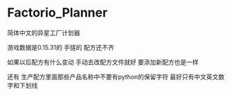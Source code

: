 # Factorio_Planner
简体中文的异星工厂计划器

游戏数据是0.15.31的 手搓的 配方还不齐

如果以后配方有什么变动 手动去改配方文件就好 要添加新配方也是一样

还有 生产配方里面那些产品名称中不要有python的保留字符
最好只有中文英文数字和下划线